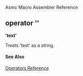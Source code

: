 Asmc Macro Assembler Reference

## operator ''

**'text'**

Treats 'text' as a string.

#### See Also

[Operators Reference](readme.md)
